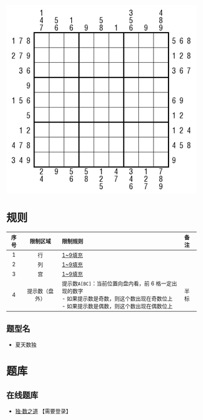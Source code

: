 ![](../../../images/sudoku/夏天数独.png)

# 规则
| 序号 | 限制区域 | 限制规则 | 备注 |
| :---: | :---: | :--- | :--- |
| 1 | 行 | [1~9填充] | |
| 2 | 列 | [1~9填充] | |
| 3 | 宫 | [1~9填充] | |
| 4 | 提示数（盘外） | 提示数`A[BC]`：当前位置向盘内看，前 6 格一定出现的数字<br/>- 如果提示数是奇数，则这个数出现在奇数位上<br/>- 如果提示数是偶数，则这个数出现在偶数位上 | 半标 |

## 题型名
- 夏天数独

# 题库

## 在线题库
- [独·数之道](http://www.sudokufans.org.cn/lx/game.index.php?type=ts5) 【需要登录】

[1~9填充]: ../../../rules.md#1~9填充
